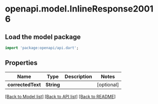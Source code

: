 # openapi.model.InlineResponse20016

## Load the model package
```dart
import 'package:openapi/api.dart';
```

## Properties
Name | Type | Description | Notes
------------ | ------------- | ------------- | -------------
**correctedText** | **String** |  | [optional] 

[[Back to Model list]](../README.md#documentation-for-models) [[Back to API list]](../README.md#documentation-for-api-endpoints) [[Back to README]](../README.md)


